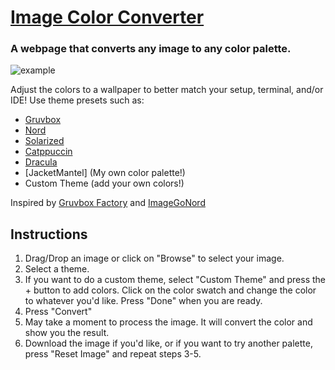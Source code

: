 # [Image Color Converter](https://github.com/jacketmantel/ImageColorConverter)

### A webpage that converts any image to any color palette.

![example](https://user-images.githubusercontent.com/91706742/167537142-11c1f406-e614-479f-9701-92460a90fcef.png)

Adjust the colors to a wallpaper to better match your setup, terminal, and/or IDE! Use theme presets such as:

- [Gruvbox](https://github.com/morhetz/gruvbox)
- [Nord](https://github.com/arcticicestudio/nord)
- [Solarized](https://github.com/altercation/solarized)
- [Catppuccin](https://github.com/catppuccin/catppuccin)
- [Dracula](https://github.com/dracula/dracula-theme)
- [JacketMantel] (My own color palette!) 
- Custom Theme (add your own colors!)

Inspired by [Gruvbox Factory](https://github.com/paulopacitti/gruvbox-factory) and [ImageGoNord](https://github.com/Schrodinger-Hat/ImageGoNord)


## Instructions

1. Drag/Drop an image or click on "Browse" to select your image.
2. Select a theme.
3. If you want to do a custom theme, select "Custom Theme" and press the + button to add colors. Click on the color swatch and change the color to whatever you'd like. Press "Done" when you are ready.
4. Press "Convert"
5. May take a moment to process the image. It will convert the color and show you the result.
6. Download the image if you'd like, or if you want to try another palette, press "Reset Image" and repeat steps 3-5.
